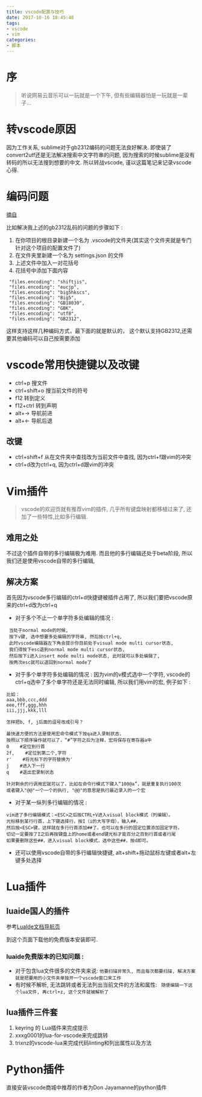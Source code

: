 ```yaml
---
title: vscode配置与技巧
date: 2017-10-16 18:45:48
tags:
- vscode
- vim
categories:
- 脚本
---
```


# 序

> 听说网易云音乐可以一玩就是一个下午, 但有些编辑器怕是一玩就是一辈子...

# 转vscode原因

因为工作关系, sublime对于gb2312编码的问题无法良好解决.
即使装了convert2utf还是无法解决搜索中文字符串的问题, 因为搜索的时候sublime是没有转码的所以无法搜到想要的中文.
所以转战vscode, 谨以这篇笔记来记录vscode心得.

<!-- more -->

# 编码问题


[摘自](https://www.zhihu.com/question/30033418/answer/51510228)

比如解决我上述的gb2312乱码的问题的步骤如下 : 

1. 在你项目的根目录新建一个名为 .vscode的文件夹(其实这个文件夹就是专门针对这个项目的配置文件了)
2. 在文件夹里新建一个名为 settings.json 的文件
3. 上述文件中加入一对花括号
4. 花括号中添加下面内容

```
 "files.encoding": "shiftjis",
 "files.encoding": "eucjp",
 "files.encoding": "big5hkscs",
 "files.encoding": "Big5",
 "files.encoding": "GB18030",
 "files.encoding": "GBK",
 "files.encoding": "utf8",
 "files.encoding": "GB2312",
 ```
 这样支持这样几种编码方式，最下面的就是默认的， 这个默认支持GB2312,还需要其他编码可以自己按需要添加

# vscode常用快捷键以及改键

- ctrl+p 搜文件
- ctrl+shift+o 搜当前文件的符号
- f12 转到定义
- f12+ctrl 转到声明
- alt+-> 导航前进
- alt+<- 导航后退

## 改键

- ctrl+shift+f 从在文件夹中查找改为当前文件中查找, 因为ctrl+f跟vim的冲突
- ctrl+d改为ctrl+q, 因为ctrl+d跟vim的冲突

# Vim插件

> vscode的欢迎页就有推荐vim的插件, 几乎所有键盘映射都移植过来了,
> 还加了一些特性,比如多行编辑.

## 难用之处

不过这个插件自带的多行编辑极为难用.
而且他的多行编辑还处于beta阶段, 所以我们还是使用vscode自带的多行编辑,

## 解决方案

首先因为vscode多行编辑的ctrl+d快捷键被插件占用了, 所以我们要把vscode原来的ctrl+d改为ctrl+q

- 对于多个不止一个单字符多处编辑的情况 :
```
 当处于normal mode的时候, 
 按下v键, 选中想要多处编辑的字符串, 然后按ctrl+q,
 此时vscode编辑器左下角会提示你目前处于visual mode multi cursor状态,
 我们得按下esc退到normal mode multi cursor状态,
 然后按下i进入insert mode multi mode状态, 此时就可以多处编辑了,
 按两次esc就可以退回到normal mode了
```
- 对于多个单字符多处编辑的情况 : 因为vim的v模式选中一个字符, vscode的ctrl+q选中了多个单字符还是无法同时编辑, 所以我们用vim的宏, 例子如下 :
```
比如：
aaa,bbb,ccc,ddd
eee,fff,ggg,hhh
iii,jjj,kkk,lll

怎样把b, f, j后面的逗号改成引号？ 

最快速方便的方法是使用宏命令模式下按qa进入录制状态，
按照以下顺序操作就可以了，“#”字符之后为注释，宏将保存在寄存器a中
0    #定位到行首
2f,    #定位到第二个,字符
r'    #将光标下的字符替换为'
j    #进入下一行
q    #退出宏录制状态

针对剩余的行调用宏就可以了，比如在命令行模式下键入“100@a”，就是重复执行100次
或者键入"@@"一个一个的执行, "@@"的意思是执行最近录入的一个宏

```

- 对于某一纵列多行编辑的情况 : 
```
vim进了多行编辑模式：<ESC>之后按CTRL+V进入visual block模式（列编辑）。
光标移到某行行首，上下键选择行，按I（i的大写字母），输入##，
然后按<ESC>键，这样就在多行行首添加##了。也可以在多行的固定位置添加固定字符。
切记一定要按了I之后再按键盘上的home或者end键光标才能百分之百到行首或者行尾
如果要删除这些##，进入visual block模式，选中这些##，按d即可。
```
- 还可以使用vscode自带的多行编辑快捷键, alt+shift+拖动鼠标左键或者alt+左键多处选择

# Lua插件

## luaide国人的插件
参考[LuaIde文档导航页](http://www.jianshu.com/p/47fbe1de123d)

到这个页面下载他的免费版本安装即可.

### luaide免费版本的已知问题 :

- 对于包含lua文件很多的文件夹来说:
`他要扫描非常久, 而且每次都要扫描, 解决方案就是把要用的小文件夹单独开一个vscode窗口来工作`
- 有时候不解析, 无法跳转或者无法列出当前文件的方法和属性: 
` 随便编辑一下这个lua文件, 再ctrl+z, 这个文件就被解析了`

## lua插件三件套

1. keyring 的 Lua插件来完成提示
2. xxxg0001的lua-for-vscode来完成跳转
3. trixnz的vscode-lua来完成代码linting和列出属性以及方法

# Python插件

直接安装vscode商城中推荐的作者为Don Jayamanne的python插件



